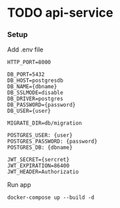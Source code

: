 # TODO api-service

### Setup
Add .env file 
```
HTTP_PORT=8000

DB_PORT=5432
DB_HOST=postgresdb
DB_NAME={dbname}
DB_SSLMODE=disable
DB_DRIVER=postgres
DB_PASSWORD={password}
DB_USER={user}

MIGRATE_DIR=db/migration

POSTGRES_USER: {user}
POSTGRES_PASSWORD: {password}
POSTGRES_DB: {dbname}

JWT_SECRET={sercret}
JWT_EXPIRATION=86400
JWT_HEADER=Authorizatio
```
Run app
```
docker-compose up --build -d
```
